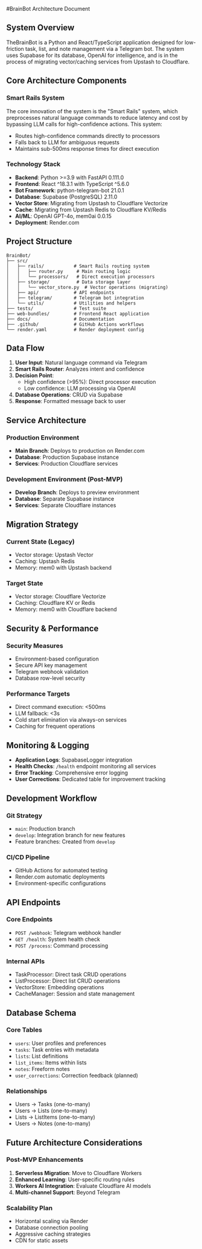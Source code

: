#BrainBot  Architecture Document

## System Overview

TheBrainBot  is a Python and React/TypeScript application designed for low-friction task, list, and note management via a Telegram bot. The system uses Supabase for its database, OpenAI for intelligence, and is in the process of migrating vector/caching services from Upstash to Cloudflare.

## Core Architecture Components

### Smart Rails System
The core innovation of the system is the "Smart Rails" system, which preprocesses natural language commands to reduce latency and cost by bypassing LLM calls for high-confidence actions. This system:
- Routes high-confidence commands directly to processors
- Falls back to LLM for ambiguous requests
- Maintains sub-500ms response times for direct execution

### Technology Stack
- **Backend**: Python >=3.9 with FastAPI 0.111.0
- **Frontend**: React ^18.3.1 with TypeScript ^5.6.0
- **Bot Framework**: python-telegram-bot 21.0.1
- **Database**: Supabase (PostgreSQL) 2.11.0
- **Vector Store**: Migrating from Upstash to Cloudflare Vectorize
- **Cache**: Migrating from Upstash Redis to Cloudflare KV/Redis
- **AI/ML**: OpenAI GPT-4o, mem0ai 0.0.15
- **Deployment**: Render.com

## Project Structure

```
BrainBot/
├── src/
│   ├── rails/           # Smart Rails routing system
│   │   ├── router.py     # Main routing logic
│   │   └── processors/   # Direct execution processors
│   ├── storage/          # Data storage layer
│   │   └── vector_store.py  # Vector operations (migrating)
│   ├── api/             # API endpoints
│   ├── telegram/        # Telegram bot integration
│   └── utils/           # Utilities and helpers
├── tests/               # Test suite
├── web-bundles/         # Frontend React application
├── docs/                # Documentation
├── .github/             # GitHub Actions workflows
└── render.yaml          # Render deployment config
```

## Data Flow

1. **User Input**: Natural language command via Telegram
2. **Smart Rails Router**: Analyzes intent and confidence
3. **Decision Point**:
   - High confidence (>95%): Direct processor execution
   - Low confidence: LLM processing via OpenAI
4. **Database Operations**: CRUD via Supabase
5. **Response**: Formatted message back to user

## Service Architecture

### Production Environment
- **Main Branch**: Deploys to production on Render.com
- **Database**: Production Supabase instance
- **Services**: Production Cloudflare services

### Development Environment (Post-MVP)
- **Develop Branch**: Deploys to preview environment
- **Database**: Separate Supabase instance
- **Services**: Separate Cloudflare instances

## Migration Strategy

### Current State (Legacy)
- Vector storage: Upstash Vector
- Caching: Upstash Redis
- Memory: mem0 with Upstash backend

### Target State
- Vector storage: Cloudflare Vectorize
- Caching: Cloudflare KV or Redis
- Memory: mem0 with Cloudflare backend

## Security & Performance

### Security Measures
- Environment-based configuration
- Secure API key management
- Telegram webhook validation
- Database row-level security

### Performance Targets
- Direct command execution: <500ms
- LLM fallback: <3s
- Cold start elimination via always-on services
- Caching for frequent operations

## Monitoring & Logging

- **Application Logs**: SupabaseLogger integration
- **Health Checks**: `/health` endpoint monitoring all services
- **Error Tracking**: Comprehensive error logging
- **User Corrections**: Dedicated table for improvement tracking

## Development Workflow

### Git Strategy
- `main`: Production branch
- `develop`: Integration branch for new features
- Feature branches: Created from `develop`

### CI/CD Pipeline
- GitHub Actions for automated testing
- Render.com automatic deployments
- Environment-specific configurations

## API Endpoints

### Core Endpoints
- `POST /webhook`: Telegram webhook handler
- `GET /health`: System health check
- `POST /process`: Command processing

### Internal APIs
- TaskProcessor: Direct task CRUD operations
- ListProcessor: Direct list CRUD operations
- VectorStore: Embedding operations
- CacheManager: Session and state management

## Database Schema

### Core Tables
- `users`: User profiles and preferences
- `tasks`: Task entries with metadata
- `lists`: List definitions
- `list_items`: Items within lists
- `notes`: Freeform notes
- `user_corrections`: Correction feedback (planned)

### Relationships
- Users -> Tasks (one-to-many)
- Users -> Lists (one-to-many)
- Lists -> ListItems (one-to-many)
- Users -> Notes (one-to-many)

## Future Architecture Considerations

### Post-MVP Enhancements
1. **Serverless Migration**: Move to Cloudflare Workers
2. **Enhanced Learning**: User-specific routing rules
3. **Workers AI Integration**: Evaluate Cloudflare AI models
4. **Multi-channel Support**: Beyond Telegram

### Scalability Plan
- Horizontal scaling via Render
- Database connection pooling
- Aggressive caching strategies
- CDN for static assets